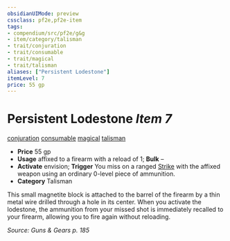 ```yaml
---
obsidianUIMode: preview
cssclass: pf2e,pf2e-item
tags:
- compendium/src/pf2e/g&g
- item/category/talisman
- trait/conjuration
- trait/consumable
- trait/magical
- trait/talisman
aliases: ["Persistent Lodestone"]
itemLevel: 7
price: 55 gp
---
```

# Persistent Lodestone *Item 7*  
[conjuration](../../../rules/traits/conjuration.md)  [consumable](../../../rules/traits/consumable.md)  [magical](../../../rules/traits/magical.md)  [talisman](../../../rules/traits/talisman.md)  

- **Price** 55 gp
- **Usage** affixed to a firearm with a reload of 1; **Bulk** –
- **Activate** envision; **Trigger** You miss on a ranged [Strike](../../../rules/actions/strike.md) with the affixed weapon using an ordinary 0-level piece of ammunition.
- **Category** Talisman

This small magnetite block is attached to the barrel of the firearm by a thin metal wire drilled through a hole in its center. When you activate the lodestone, the ammunition from your missed shot is immediately recalled to your firearm, allowing you to fire again without reloading.

*Source: Guns & Gears p. 185*